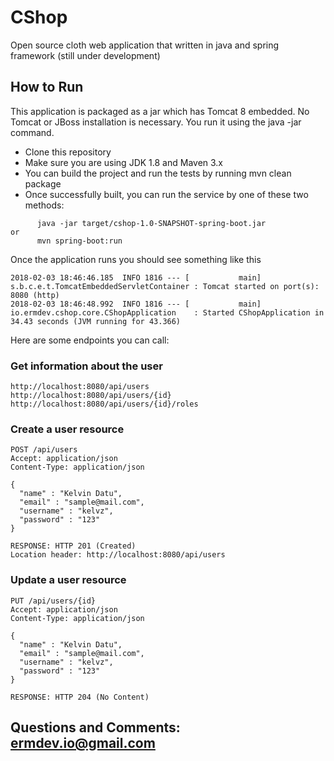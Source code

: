 # CShop

Open source cloth web application that written in java and spring framework (still under development)

## How to Run
This application is packaged as a jar which has Tomcat 8 embedded. No Tomcat or JBoss installation is necessary. You run it using the java -jar command.

* Clone this repository
* Make sure you are using JDK 1.8 and Maven 3.x
* You can build the project and run the tests by running mvn clean package
* Once successfully built, you can run the service by one of these two methods:
```
      java -jar target/cshop-1.0-SNAPSHOT-spring-boot.jar
or
      mvn spring-boot:run
```
Once the application runs you should see something like this

```
2018-02-03 18:46:46.185  INFO 1816 --- [           main] s.b.c.e.t.TomcatEmbeddedServletContainer : Tomcat started on port(s): 8080 (http)
2018-02-03 18:46:48.992  INFO 1816 --- [           main] io.ermdev.cshop.core.CShopApplication    : Started CShopApplication in 34.43 seconds (JVM running for 43.366)
```

Here are some endpoints you can call:
### Get information about the user
```
http://localhost:8080/api/users
http://localhost:8080/api/users/{id}
http://localhost:8080/api/users/{id}/roles
```

### Create a user resource

```
POST /api/users
Accept: application/json
Content-Type: application/json

{
  "name" : "Kelvin Datu",
  "email" : "sample@mail.com",
  "username" : "kelvz",
  "password" : "123"
}

RESPONSE: HTTP 201 (Created)
Location header: http://localhost:8080/api/users
```

### Update a user resource

```
PUT /api/users/{id}
Accept: application/json
Content-Type: application/json

{
  "name" : "Kelvin Datu",
  "email" : "sample@mail.com",
  "username" : "kelvz",
  "password" : "123"
}

RESPONSE: HTTP 204 (No Content)
```

## Questions and Comments: ermdev.io@gmail.com
